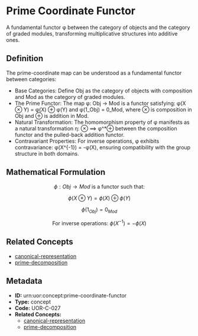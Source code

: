# Prime Coordinate Functor

A fundamental functor φ between the category of objects and the category of graded modules, transforming multiplicative structures into additive ones.

## Definition

The prime-coordinate map can be understood as a fundamental functor between categories:
- Base Categories: Define Obj as the category of objects with composition and Mod as the category of graded modules.
- The Prime Functor: The map φ: Obj → Mod is a functor satisfying: φ(X ⊗ Y) = φ(X) ⊕ φ(Y) and φ(1_Obj) = 0_Mod, where ⊗ is composition in Obj and ⊕ is addition in Mod.
- Natural Transformation: The homomorphism property of φ manifests as a natural transformation η: ⊗ ⟹ φ^*⊕ between the composition functor and the pulled-back addition functor.
- Contravariant Properties: For inverse operations, φ exhibits contravariance: φ(X^{-1}) = -φ(X), ensuring compatibility with the group structure in both domains.

## Mathematical Formulation

$$
\phi: Obj \to Mod \text{ is a functor such that:}
$$

$$
\phi(X \otimes Y) = \phi(X) \oplus \phi(Y)
$$

$$
\phi(1_{Obj}) = 0_{Mod}
$$

$$
\text{For inverse operations: } \phi(X^{-1}) = -\phi(X)
$$

## Related Concepts

- [canonical-representation](./canonical-representation.md)
- [prime-decomposition](./prime-decomposition.md)

## Metadata

- **ID:** urn:uor:concept:prime-coordinate-functor
- **Type:** concept
- **Code:** UOR-C-027
- **Related Concepts:**
  - [canonical-representation](./canonical-representation.md)
  - [prime-decomposition](./prime-decomposition.md)
